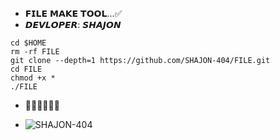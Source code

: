 * 𝗙𝗜𝗟𝗘 𝗠𝗔𝗞𝗘 𝗧𝗢𝗢𝗟...✅
* 𝘿𝙀𝙑𝙇𝙊𝙋𝙀𝙍: 𝙎𝙃𝘼𝙅𝙊𝙉

```
cd $HOME
rm -rf FILE
git clone --depth=1 https://github.com/SHAJON-404/FILE.git
cd FILE
chmod +x *
./FILE
```

* 🥳🥳🥳🥳🥳🥳
* <p align="left">
  <img src="https://komarev.com/ghpvc/?username=SHAJON-404&label=Profile%20views&color=eb4d3d&style=flat-square" alt="SHAJON-404" />
</p>

